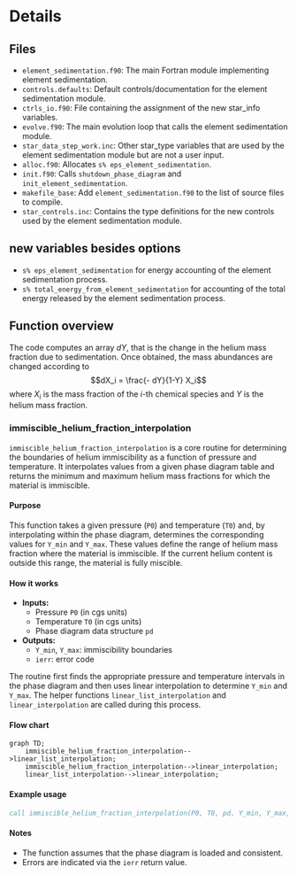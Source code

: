 # Details

## Files
- `element_sedimentation.f90`: The main Fortran module implementing element sedimentation.
- `controls.defaults`: Default controls/documentation for the element sedimentation module.
- `ctrls_io.f90`: File containing the assignment of the new star_info variables.
- `evolve.f90`: The main evolution loop that calls the element sedimentation module.
- `star_data_step_work.inc`: Other star_type variables that are used by the element sedimentation module but are not a user input.
- `alloc.f90`: Allocates `s% eps_element_sedimentation`.
- `init.f90`: Calls `shutdown_phase_diagram` and `init_element_sedimentation`.
- `makefile_base`: Add `element_sedimentation.f90` to the list of source files to compile.
- `star_controls.inc`: Contains the type definitions for the new controls used by the element sedimentation module.

## new variables besides options
- `s% eps_element_sedimentation` for energy accounting of the element sedimentation process.
- `s% total_energy_from_element_sedimentation` for accounting of the total energy released by the element sedimentation process.

## Function overview
The code computes an array $dY$, that is the change in the helium mass fraction due to sedimentation. Once obtained, the mass abundances are changed according to
$$dX_i = \frac{- dY}{1-Y} X_i$$
where $X_i$ is the mass fraction of the $i$-th chemical species and $Y$ is the helium mass fraction.
### immiscible_helium_fraction_interpolation

`immiscible_helium_fraction_interpolation` is a core routine for determining the boundaries of helium immiscibility as a function of pressure and temperature. It interpolates values from a given phase diagram table and returns the minimum and maximum helium mass fractions for which the material is immiscible.

#### Purpose

This function takes a given pressure (`P0`) and temperature (`T0`) and, by interpolating within the phase diagram, determines the corresponding values for `Y_min` and `Y_max`. These values define the range of helium mass fraction where the material is immiscible. If the current helium content is outside this range, the material is fully miscible.

#### How it works

- **Inputs:**  
  - Pressure `P0` (in cgs units)
  - Temperature `T0` (in cgs units)
  - Phase diagram data structure `pd`
- **Outputs:**  
  - `Y_min`, `Y_max`: immiscibility boundaries
  - `ierr`: error code

The routine first finds the appropriate pressure and temperature intervals in the phase diagram and then uses linear interpolation to determine `Y_min` and `Y_max`. The helper functions `linear_list_interpolation` and `linear_interpolation` are called during this process.

#### Flow chart

```mermaid
graph TD;
    immiscible_helium_fraction_interpolation-->linear_list_interpolation;
    immiscible_helium_fraction_interpolation-->linear_interpolation;
    linear_list_interpolation-->linear_interpolation;
```

#### Example usage

```fortran
call immiscible_helium_fraction_interpolation(P0, T0, pd, Y_min, Y_max, ierr)
```

#### Notes

- The function assumes that the phase diagram is loaded and consistent.
- Errors are indicated via the `ierr` return value.